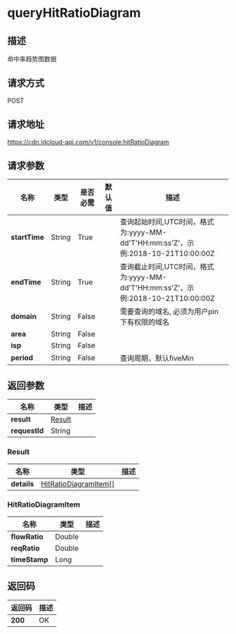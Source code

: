 # queryHitRatioDiagram


## 描述
命中率趋势图数据

## 请求方式
POST

## 请求地址
https://cdn.jdcloud-api.com/v1/console:hitRatioDiagram


## 请求参数
|名称|类型|是否必需|默认值|描述|
|---|---|---|---|---|
|**startTime**|String|True| |查询起始时间,UTC时间，格式为:yyyy-MM-dd'T'HH:mm:ss'Z'，示例:2018-10-21T10:00:00Z|
|**endTime**|String|True| |查询截止时间,UTC时间，格式为:yyyy-MM-dd'T'HH:mm:ss'Z'，示例:2018-10-21T10:00:00Z|
|**domain**|String|False| |需要查询的域名, 必须为用户pin下有权限的域名|
|**area**|String|False| | |
|**isp**|String|False| | |
|**period**|String|False| |查询周期，默认fiveMin|


## 返回参数
|名称|类型|描述|
|---|---|---|
|**result**|[Result](#result)| |
|**requestId**|String| |

### <div id="Result">Result</div>
|名称|类型|描述|
|---|---|---|
|**details**|[HitRatioDiagramItem[]](#hitratiodiagramitem)| |
### <div id="HitRatioDiagramItem">HitRatioDiagramItem</div>
|名称|类型|描述|
|---|---|---|
|**flowRatio**|Double| |
|**reqRatio**|Double| |
|**timeStamp**|Long| |

## 返回码
|返回码|描述|
|---|---|
|**200**|OK|
